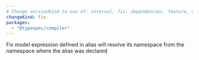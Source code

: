 ```yaml
---
# Change versionKind to one of: internal, fix, dependencies, feature, deprecation, breaking
changeKind: fix
packages:
  - "@typespec/compiler"
---
```


Fix model expression defined in alias will resolve its namespace from the namespace where the alias was declared
